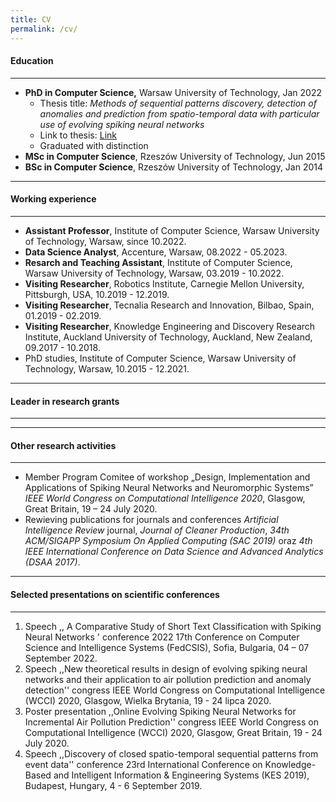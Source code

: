```yaml
---
title: CV
permalink: /cv/
---
```

#### Education

---

* **PhD in Computer Science,** Warsaw University of Technology, Jan 2022
  * Thesis title:  *Methods of sequential patterns discovery, detection of anomalies
    and prediction from spatio-temporal data with particular use of evolving spiking neural networks*
  * Link to thesis: [Link](https://drive.google.com/file/d/16QqXHXzfjly6BtTKmHb0_xWAk9FI-B-L/view)
  * Graduated with distinction
* **MSc in Computer Science**, Rzeszów University of Technology, Jun 2015
* **BSc in Computer Science**, Rzeszów University of Technology, Jan 2014

---

#### Working experience

---

* **Assistant Professor**, Institute of Computer Science, Warsaw University of Technology, Warsaw, since 10.2022.
* **Data Science Analyst**, Accenture, Warsaw, 08.2022 - 05.2023.
* **Resarch and Teaching Assistant**, Institute of Computer Science, Warsaw University of Technology, Warsaw,  03.2019 - 10.2022.
* **Visiting Researcher**, Robotics Institute, Carnegie Mellon University, Pittsburgh, USA, 10.2019 - 12.2019.
* **Visiting Researcher**, Tecnalia Research and Innovation, Bilbao, Spain, 01.2019 - 02.2019.
* **Visiting Researcher**, Knowledge Engineering and Discovery Research Institute, Auckland University of Technology, Auckland, New Zealand, 09.2017 - 10.2018.
* PhD studies, Institute of Computer Science, Warsaw University of Technology, Warsaw, 10.2015 - 12.2021.

---

#### Leader in research grants

---

---

#### Other research activities

---

* Member Program Comitee of workshop  „Design, Implementation and Applications of Spiking Neural Networks and Neuromorphic Systems” *IEEE World Congress on Computational Intelligence 2020*, Glasgow, Great Britain, 19 – 24 July 2020.
* Rewieving publications for journals and conferences *Artificial Intelligence Review* journal, *Journal of Cleaner Production*, *34th ACM/SIGAPP Symposium On Applied Computing (SAC 2019)* oraz *4th IEEE International Conference on Data Science and Advanced Analytics (DSAA 2017)*.

---

#### Selected presentations on scientific conferences

---

1. Speech ,, A Comparative Study of Short Text Classification with Spiking Neural Networks ' conference 2022 17th Conference on Computer Science and Intelligence Systems (FedCSIS), Sofia, Bulgaria, 04 – 07 September 2022.
2. Speech ,,New theoretical results in design of evolving spiking neural networks and their application to air pollution prediction and anomaly detection'' congress IEEE World Congress on Computational Intelligence (WCCI) 2020, Glasgow, Wielka Brytania, 19 - 24 lipca 2020.
3. Poster presentation ,,Online Evolving Spiking Neural Networks for Incremental Air Pollution Prediction'' congress IEEE World Congress on Computational Intelligence (WCCI) 2020, Glasgow, Great Britain, 19 - 24 July 2020.
4. Speech ,,Discovery of closed spatio-temporal sequential patterns from event data'' conference 23rd International Conference on Knowledge-Based and Intelligent Information & Engineering Systems (KES 2019), Budapest, Hungary, 4 - 6 September 2019.
